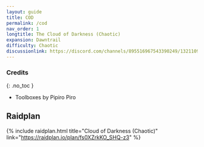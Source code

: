 ```yaml
---
layout: guide
title: COD
permalink: /cod
nav_order: 1
longtitle: The Cloud of Darkness (Chaotic)
expansion: Dawntrail
difficulty: Chaotic
discussionlink: https://discord.com/channels/895516967543390249/1321109667644182653
---
```


### Credits
{: .no_toc }
- Toolboxes by Pipiro Piro

## Raidplan

{% include raidplan.html title="Cloud of Darkness (Chaotic)" link="https://raidplan.io/plan/fs0XZrkKO_SHQ-z3" %}